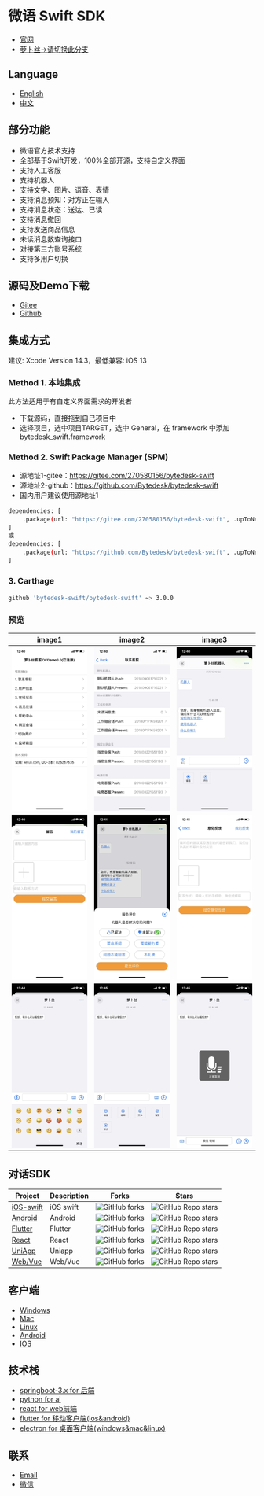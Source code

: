 <!--
 * @Author: jackning 270580156@qq.com
 * @Date: 2023-09-05 16:33:36
 * @LastEditors: jackning 270580156@qq.com
 * @LastEditTime: 2024-10-21 16:06:29
 * @Description: bytedesk.com https://github.com/Bytedesk/bytedesk
 *   Please be aware of the BSL license restrictions before installing Bytedesk IM – 
 *  selling, reselling, or hosting Bytedesk IM as a service is a breach of the terms and automatically terminates your rights under the license. 
 *  仅支持企业内部员工自用，严禁私自用于销售、二次销售或者部署SaaS方式销售 
 *  Business Source License 1.1: https://github.com/Bytedesk/bytedesk/blob/main/LICENSE 
 *  contact: 270580156@qq.com 
 *  联系：270580156@qq.com
 * Copyright (c) 2024 by bytedesk.com, All Rights Reserved. 
-->
# 微语 Swift SDK

- [官网](https://www.weiyuai.cn/)
- [萝卜丝->请切换此分支](https://gitee.com/270580156/bytedesk-swift/tree/luobosi/)

## Language

- [English](./README.md)
- [中文](./README.zh.md)

## 部分功能

- 微语官方技术支持
- 全部基于Swift开发，100%全部开源，支持自定义界面
- 支持人工客服
- 支持机器人
- 支持文字、图片、语音、表情
- 支持消息预知：对方正在输入
- 支持消息状态：送达、已读
- 支持消息撤回
- 支持发送商品信息
- 未读消息数查询接口
- 对接第三方账号系统
- 支持多用户切换

## 源码及Demo下载

- [Gitee](https://gitee.com/270580156/bytedesk-swift)
- [Github](https://github.com/Bytedesk/bytedesk-swift)

## 集成方式

建议: Xcode Version 14.3，最低兼容: iOS 13

### Method 1. 本地集成

此方法适用于有自定义界面需求的开发者

- 下载源码，直接拖到自己项目中
- 选择项目，选中项目TARGET，选中 General，在 framework 中添加 bytedesk_swift.framework

### Method 2. Swift Package Manager (SPM)

<!-- FIXME: 集成报错：
public headers ("include") directory path for 'bytedesk-oc' is invalid or not contained in the target -->
- 源地址1-gitee：<https://gitee.com/270580156/bytedesk-swift>
- 源地址2-github：<https://github.com/Bytedesk/bytedesk-swift>
- 国内用户建议使用源地址1
  
```bash
dependencies: [
    .package(url: "https://gitee.com/270580156/bytedesk-swift", .upToNextMajor(from: "3.0.0"))
]
或
dependencies: [
    .package(url: "https://github.com/Bytedesk/bytedesk-swift", .upToNextMajor(from: "3.0.0"))
]
```

### 3. Carthage

```bash
github 'bytedesk-swift/bytedesk-swift' ~> 3.0.0
```

### 预览

|                      image1                      |                       image2                       |                        image3                        |
| :----------------------------------------------: | :------------------------------------------------: | :--------------------------------------------------: |
| <img src="./images/ios_1.jpg" width="250"> | <img src="./images/ios_2.jpg" width="250">  |  <img src="./images/ios_3.jpg" width="250">  |
| <img src="./images/ios_4.jpg" width="250">  | <img src="./images/ios_5.jpg" width="250"> | <img src="./images/ios_6.jpg" width="250"> |
| <img src="./images/ios_7.jpg" width="250">  | <img src="./images/ios_8.jpg" width="250"> | <img src="./images/ios_9.jpg" width="250"> |

<!-- ### 参考步骤 -->

<!-- - <img src="https://www.weikefu.net/assets/spm/add-package-1.png" width="250"> 
- 此处输入源地址：<img src="https://www.weikefu.net/assets/spm/add-package-2.png" width="500">
- 加载中：<img src="https://www.weikefu.net/assets/spm/add-package-3.png" width="500">
- 点击Add Package：<img src="https://www.weikefu.net/assets/spm/add-package-4.png" width="500">
- 此处查看，如图为添加成功：<img src="https://www.weikefu.net/assets/spm/add-package-5.png" width="500">
- 如果没有bytedesk-oc，则需要手动添加：<img src="https://www.weikefu.net/assets/spm/add-package-6.png" width="500">
- 添加成功之后，便可以在源文件中引用：<img src="https://www.weikefu.net/assets/spm/add-package-7.png" width="500"> -->
<!-- #### 如果加载失败，建议重置 -->
<!-- - <img src="https://www.weikefu.net/assets/spm/add-package-8.png" width="500"> -->

## 对话SDK

| Project     | Description           | Forks          | Stars             |
|-------------|-----------------------|----------------|-------------------|
| [iOS-swift](https://github.com/bytedesk/bytedesk-swift) | iOS swift  | ![GitHub forks](https://img.shields.io/github/forks/bytedesk/bytedesk-swift) | ![GitHub Repo stars](https://img.shields.io/github/stars/Bytedesk/bytedesk-swift)                 |
| [Android](https://github.com/bytedesk/bytedesk-android) | Android | ![GitHub forks](https://img.shields.io/github/forks/bytedesk/bytedesk-android) | ![GitHub Repo stars](https://img.shields.io/github/stars/bytedesk/bytedesk-android)  |
| [Flutter](https://github.com/bytedesk/bytedesk-flutter) | Flutter | ![GitHub forks](https://img.shields.io/github/bytedesk/bytedesk-flutter)| ![GitHub Repo stars](https://img.shields.io/github/stars/bytedesk/bytedesk-flutter) |
| [React](https://github.com/bytedesk/bytedesk-react) | React | ![GitHub forks](https://img.shields.io/github/forks/bytedesk/bytedesk-react) | ![GitHub Repo stars](https://img.shields.io/github/stars/bytedesk/bytedesk-react) |
| [UniApp](https://github.com/bytedesk/bytedesk-uniapp) | Uniapp | ![GitHub forks](https://img.shields.io/github/forks/bytedesk/bytedesk-uniapp) | ![GitHub Repo stars](https://img.shields.io/github/stars/bytedesk/bytedesk-uniapp) |
| [Web/Vue](https://github.com/bytedesk/bytedesk-web) | Web/Vue | ![GitHub forks](https://img.shields.io/github/forks/bytedesk/bytedesk-web) | ![GitHub Repo stars](https://img.shields.io/github/stars/bytedesk/bytedesk-web) |

## 客户端

- [Windows](https://www.weiyuai.cn/download.html)
- [Mac](https://www.weiyuai.cn/download.html)
- [Linux](https://www.weiyuai.cn/download.html)
- [Android](https://www.weiyuai.cn/download.html)
- [IOS](https://www.weiyuai.cn/download.html)

## 技术栈

<!-- - [sofaboot](https://github.com/sofastack/sofa-boot/blob/master/README_ZH.md) for im server 基于金融级云原生架构-->
- [springboot-3.x for 后端](https://github.com/Bytedesk/bytedesk)
- [python for ai](https://github.com/Bytedesk/bytedesk-ai)
- [react for web前端](https://github.com/Bytedesk/bytedesk-react)
- [flutter for 移动客户端(ios&android)](https://github.com/Bytedesk/bytedesk-mobile)
- [electron for 桌面客户端(windows&mac&linux)](https://github.com/Bytedesk/bytedesk-desktop)

## 联系

- [Email](mailto:270580156@qq.com)
- [微信](./images/wechat.png)
